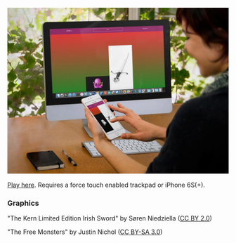 ![](https://raw.githubusercontent.com/dermike/force-touch-match-game/gh-pages/screenshot/screenshot.jpg)

[Play here](http://librarian.codes/force-touch-match-game/). Requires a force touch enabled trackpad or iPhone 6S(+).

### Graphics

"The Kern Limited Edition Irish Sword" by Søren Niedziella ([CC BY 2.0](https://creativecommons.org/licenses/by/2.0/))

"The Free Monsters" by Justin Nichol ([CC BY-SA 3.0](http://creativecommons.org/licenses/by-sa/3.0/))